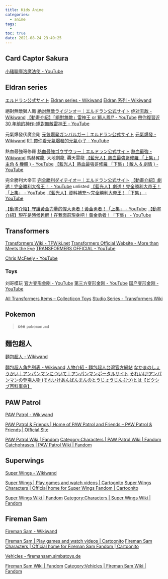 ```yaml
---
title: Kids Anime
categories:
  - anime
tags:
  -
toc: true
date: 2021-08-24 23:49:25
---
```


## Card Captor Sakura

[小豬聊庫洛魔法使 - YouTube](https://www.youtube.com/playlist?list=PL2yoeIMkzwpOwZgY7YOGmn0tJmMRJHI3y)

## Eldran series

[エルドラン公式サイト](http://www.eldran.net/)
[Eldran series - Wikiwand](https://www.wikiwand.com/en/Eldran_series)
[Eldran 系列 - Wikiwand](https://www.wikiwand.com/zh/Eldran%E7%B3%BB%E5%88%97)

絕對無敵獅人鳳
[絶対無敵ライジンオー｜エルドラン公式サイト](http://www.eldran.net/raijin-oh/index.html)
[绝对无敌 - Wikiwand](https://www.wikiwand.com/zh/%E7%BB%9D%E5%AF%B9%E6%97%A0%E6%95%8C)
[【動畫介紹】「絕對無敵」雷神王 or 獅人鳳!? - YouTube](https://www.youtube.com/watch?v=9hXm_KvgEDI)
[帶你複習近 30 年前的神作-絕對無敵雷神王 - YouTube](https://www.youtube.com/watch?v=QyGDYEroC38)

元氣爆發伏魔金剛
[元気爆発ガンバルガー｜エルドラン公式サイト](http://www.eldran.net/gambaruger/index.html)
[元氣爆發 - Wikiwand](https://www.wikiwand.com/zh/%E5%85%83%E6%B0%A3%E7%88%86%E7%99%BC)
[RT 帶你看元氣爆發的元氣小子 - YouTube](https://www.youtube.com/watch?v=wX2s5cyrR0s)

熱血最強哥修羅
[熱血最強ゴウザウラー｜エルドラン公式サイト](http://www.eldran.net/gosaurar/)
[熱血最強 - Wikiwand](https://www.wikiwand.com/zh/%E7%86%B1%E8%A1%80%E6%9C%80%E5%BC%B7)
馬赫翼龍, 大地劍龍, 轟天雷龍
[【藍光人】熱血最強哥修羅 「上集」( 主角 & 機體 ) - YouTube](https://www.youtube.com/watch?v=CuDWiiffb9k)
[【藍光人】熱血最強哥修羅 「下集」( 敵人 & 劇情 ) - YouTube](https://www.youtube.com/watch?v=hQcZl0CXEqE)

完全勝利大帝王
[完全勝利ダイテイオー｜エルドラン公式サイト](http://www.eldran.net/daitei-oh/index.html)
[【動畫介紹】劇透！完全勝利大帝王！ - YouTube](https://www.youtube.com/watch?v=OBV6SpQ--0k) unlisted
[【藍光人】劇透！完全勝利大帝王！「上集」 - YouTube](https://www.youtube.com/watch?v=0nBCPnI1a7E)
[【藍光人】資料補充～完全勝利大帝王！「下集」 - YouTube](https://www.youtube.com/watch?v=-Qqp8KoF5NA)

[【動畫介紹】守護黃金力量的偉大勇者！黃金勇者！「上集」 - YouTube](https://www.youtube.com/watch?v=wGVvDP0P-A0)
[【動畫介紹】現在是時候甦醒！在我面前現身吧！黃金勇者！「下集」 - YouTube](https://www.youtube.com/watch?v=r_hRQtdTvIw)

## Transformers

[Transformers Wiki - TFWiki.net](https://tfwiki.net/wiki/Main_Page)
[Transformers Official Website - More than Meets the Eye](https://transformers.hasbro.com/en-gb)
[TRANSFORMERS OFFICIAL - YouTube](https://www.youtube.com/user/transformers)

[Chris McFeely - YouTube](https://www.youtube.com/user/ChrisMcFeely/featured)

### Toys

刘哥模玩
[官方变形金刚 - YouTube](https://www.youtube.com/playlist?list=PLSWTwk7f3a8u55lOgUe_OO6PwOZUj_iC0)
[第三方变形金刚 - YouTube](https://www.youtube.com/playlist?list=PLSWTwk7f3a8vHeUz7Yu5mz597wkzE-vXh)
[国产变形金刚 - YouTube](https://www.youtube.com/playlist?list=PLSWTwk7f3a8uA8McceQfB7jDzmwNn4ixe)

[All Transformers Items – Collecticon Toys](https://collecticontoys.com/collections/all-transformers)
[Studio Series - Transformers Wiki](https://tfwiki.net/wiki/Studio_Series)

## Pokemon

> see `pokemon.md`

## 麵包超人

[麵包超人 - Wikiwand](https://www.wikiwand.com/zh-hk/%E9%BA%B5%E5%8C%85%E8%B6%85%E4%BA%BA)

[麵包超人角色列表 - Wikiwand](https://www.wikiwand.com/zh-hk/%E9%9D%A2%E5%8C%85%E8%B6%85%E4%BA%BA%E8%A7%92%E8%89%B2%E5%88%97%E8%A1%A8)
[人物介紹 - 麵包超人台灣官方網站](https://www.anpanman.tw/data.php?sys_name=works3)
[なかまのしょうかい｜アンパンマンについて｜アンパンマンポータルサイト](https://www.anpanman.jp/about/friend.html)
[それいけ!アンパンマンの登場人物 (それいけあんぱんまんのとうじょうじんぶつ)とは【ピクシブ百科事典】](https://dic.pixiv.net/a/%E3%81%9D%E3%82%8C%E3%81%84%E3%81%91%21%E3%82%A2%E3%83%B3%E3%83%91%E3%83%B3%E3%83%9E%E3%83%B3%E3%81%AE%E7%99%BB%E5%A0%B4%E4%BA%BA%E7%89%A9)

## PAW Patrol

[PAW Patrol - Wikiwand](https://www.wikiwand.com/en/PAW_Patrol)

[PAW Patrol & Friends | Home of PAW Patrol and Friends – PAW Patrol & Friends | Official Site](https://pawpatrolandfriends.com/)

[PAW Patrol Wiki | Fandom](https://pawpatrol.fandom.com/wiki/PAW_Patrol_Wiki)
[Category:Characters | PAW Patrol Wiki | Fandom](https://pawpatrol.fandom.com/wiki/Category:Characters)
[Catchphrases | PAW Patrol Wiki | Fandom](https://pawpatrol.fandom.com/wiki/Catchphrases)

## Superwings

[Super Wings - Wikiwand](https://www.wikiwand.com/en/Super_Wings)

[Super Wings | Play games and watch videos | Cartoonito](https://www.cartoonito.co.uk/tv-show/super-wings)
[Super Wings Characters | Official home for Super Wings Fandom | Cartoonito](https://www.cartoonito.co.uk/tv-show/super-wings/characters)

[Super Wings Wiki | Fandom](https://super-wings.fandom.com/wiki/Super_Wings_Wiki)
[Category:Characters | Super Wings Wiki | Fandom](https://super-wings.fandom.com/wiki/Category:Characters)

## Fireman Sam

[Fireman Sam - Wikiwand](https://www.wikiwand.com/en/Fireman_Sam)

[Fireman Sam | Play games and watch videos | Cartoonito](https://www.cartoonito.co.uk/tv-show/fireman-sam)
[Fireman Sam Characters | Official home for Fireman Sam Fandom | Cartoonito](https://www.cartoonito.co.uk/tv-show/fireman-sam/characters)

[Vehicles - firemansam.simbatoys.de](https://firemansam.simbatoys.de/en/products/)

[Fireman Sam Wiki | Fandom](https://firemansam.fandom.com/wiki/Fireman_Sam_Wiki)
[Category:Vehicles | Fireman Sam Wiki | Fandom](https://firemansam.fandom.com/wiki/Category:Vehicles)

